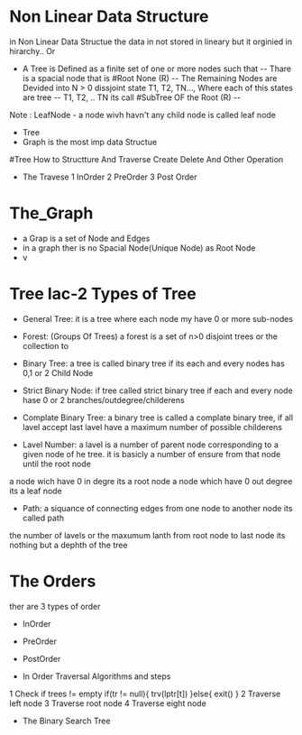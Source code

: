 # Non Linear Data Structure

in Non Linear Data Structue the data in not stored in lineary but it orginied in hirarchy..
Or 
- A Tree is Defined as a finite set of one or more nodes such that 
-- Thare is a spacial node that is #Root None (R)
-- The Remaining Nodes are Devided into N > 0 dissjoint state T1, T2, TN..., Where each of this states are tree
-- T1, T2, .. TN its call #SubTree OF the Root (R)
-- 


Note :
LeafNode - a node wivh havn't any child node is called leaf node



- Tree
- Graph
is the most imp data Structue

#Tree
How to Structture And Traverse
Create
Delete
And Other Operation

- The Travese
1 InOrder
2 PreOrder
3 Post Order

# The_Graph
- a Grap is a set of Node and Edges 
- in a graph ther is no Spacial Node(Unique Node) as Root Node
- v


# Tree lac-2 Types of Tree

- General Tree:
it is a tree where each node my have 0 or more sub-nodes


- Forest: (Groups Of Trees)
a forest is a set of n>0 disjoint trees
or the collection to 


- Binary Tree:
a tree is called binary tree if its each and every nodes has 0,1 or 2 Child Node

- Strict Binary Node: 
if tree called strict binary tree if each and every node hase 0 or 2 branches/outdegree/childerens

- Complate Binary Tree:
a binary tree is called a complate binary tree, if all lavel accept last lavel have a maximum number of possible childerens


- Lavel Number:
a lavel is a number of parent node corresponding to a given node of he tree.
it is basicly a number of ensure from that node until the root node

a node wich have 0 in degre its a root node
a node which have 0 out degree its a leaf node


- Path:
a siquance of connecting edges from one node to another node its called path

the number of lavels or the maxumum lanth from root node to last node its nothing but a dephth of the tree

# The Orders
ther are 3 types of order

- InOrder
- PreOrder
- PostOrder

- In Order Traversal Algorithms and steps

1 Check if trees != empty
    if(tr != null){
        trv(lptr[t])
    }else{
        exit()
    }
2 Traverse left node
3 Traverse root node
4 Traverse eight node


- The Binary Search Tree
